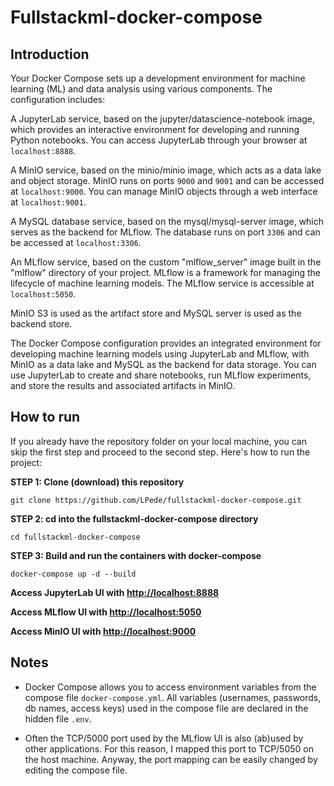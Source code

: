 # Fullstackml-docker-compose
## Introduction
Your Docker Compose sets up a development environment for machine learning (ML) and data analysis using various components. The configuration includes:

A JupyterLab service, based on the jupyter/datascience-notebook image, which provides an interactive environment for developing and running Python notebooks. You can access JupyterLab through your browser at `localhost:8888`.

A MinIO service, based on the minio/minio image, which acts as a data lake and object storage. MinIO runs on ports `9000` and `9001` and can be accessed at `localhost:9000`. You can manage MinIO objects through a web interface at `localhost:9001`.

A MySQL database service, based on the mysql/mysql-server image, which serves as the backend for MLflow. The database runs on port `3306` and can be accessed at `localhost:3306`.

An MLflow service, based on the custom "mlflow_server" image built in the "mlflow" directory of your project. MLflow is a framework for managing the lifecycle of machine learning models. The MLflow service is accessible at `localhost:5050`.

MinIO S3 is used as the artifact store and MySQL server is used as the backend store.

The Docker Compose configuration provides an integrated environment for developing machine learning models using JupyterLab and MLflow, with MinIO as a data lake and MySQL as the backend for data storage. You can use JupyterLab to create and share notebooks, run MLflow experiments, and store the results and associated artifacts in MinIO.

## How to run
If you already have the repository folder on your local machine, you can skip the first step and proceed to the second step. Here's how to run the project:


**STEP 1: Clone (download) this repository**


`git clone https://github.com/LPede/fullstackml-docker-compose.git`

**STEP 2: cd into the fullstackml-docker-compose directory**

`cd fullstackml-docker-compose`

**STEP 3: Build and run the containers with docker-compose**

`docker-compose up -d --build`

**Access JupyterLab UI with [http://localhost:8888](http://localhost:8888)**

**Access MLflow UI with [http://localhost:5050](http://localhost:5050)**

**Access MinIO UI with [http://localhost:9000](http://localhost:9000)**

## Notes

- Docker Compose allows you to access environment variables from the compose file `docker-compose.yml`. All variables (usernames, passwords, db names, access keys) used in the compose file are declared in the hidden file `.env`.

- Often the TCP/5000 port used by the MLflow UI is also (ab)used by other applications. For this reason, I mapped this port to TCP/5050 on the host machine. Anyway, the port mapping can be easily changed by editing the compose file.
